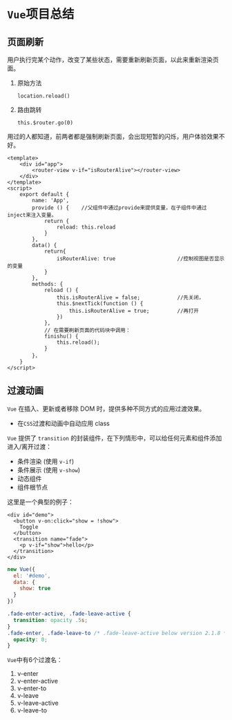 # `Vue`项目总结

## 页面刷新

用户执行完某个动作，改变了某些状态，需要重新刷新页面，以此来重新渲染页面。

1. 原始方法

   `location.reload()`

2. 路由跳转

   `this.$router.go(0)`

用过的人都知道，前两者都是强制刷新页面，会出现短暂的闪烁，用户体验效果不好。

```vue
<template>
    <div id="app">
    	<router-view v-if="isRouterAlive"></router-view>
	</div>
</template>
<script>
    export default {
        name: 'App',
        provide () {    //父组件中通过provide来提供变量，在子组件中通过inject来注入变量。                                       
            return {
                reload: this.reload                                              
            }
        },
        data() {
            return{
                isRouterAlive: true                    //控制视图是否显示的变量
            }
        },
        methods: {
            reload () {
                this.isRouterAlive = false;            //先关闭，
                this.$nextTick(function () {
                    this.isRouterAlive = true;         //再打开
                }) 
            },
            // 在需要刷新页面的代码块中调用：
            finishu() {
                this.reload();
            }
        }，
    }
</script>
```

## 过渡动画

`Vue` 在插入、更新或者移除 DOM 时，提供多种不同方式的应用过渡效果。

- 在` CSS `过渡和动画中自动应用 class

`Vue` 提供了 `transition` 的封装组件，在下列情形中，可以给任何元素和组件添加进入/离开过渡：

- 条件渲染 (使用 `v-if`)
- 条件展示 (使用 `v-show`)
- 动态组件
- 组件根节点

这里是一个典型的例子：

```vue
<div id="demo">
  <button v-on:click="show = !show">
    Toggle
  </button>
  <transition name="fade">
    <p v-if="show">hello</p>
  </transition>
</div>
```

```js
new Vue({
  el: '#demo',
  data: {
    show: true
  }
})
```

```css
.fade-enter-active, .fade-leave-active {
  transition: opacity .5s;
}
.fade-enter, .fade-leave-to /* .fade-leave-active below version 2.1.8 */ {
  opacity: 0;
}
```

`Vue`中有6个过渡名：

1. v-enter
2. v-enter-active
3. v-enter-to
4. v-leave
5. v-leave-active
6. v-leave-to

